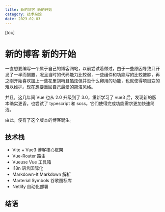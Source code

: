 ```yaml
---
title: 新的博客 新的开始
category: 技术杂烩
date: 2023-02-03
---
```


[toc]

# 新的博客 新的开始

一直想要编写一个属于自己的博客网站，以前尝试着做过，由于一些原因导致只开发了一半而搁置，况且当时的代码能力比较弱，一些组件和功能写的比较臃肿，再之刚开始喜欢加上一些花里胡哨且酷炫但并没什么卵用的功能，也就使得项目变的难以维护。现在想要重回自己最爱的简洁风格。

并且，这几年间 Vue 也从 2.0 升级到了 3.0，重新学习了 vue3 后，发现新的版本确实更香。也尝试了 typescript 和 scss，它们使得完成功能需求更加快速简洁。

由此，便有了这个版本的博客诞生。

## 技术栈

- Vite + Vue3 博客核心框架
- Vue-Router 路由
- Vueuse Vue 工具箱
- I18n 语言国际化
- Markdown-It Markdown 解析
- Marterial Symbols 谷歌图标库
- Netlify 自动化部署

## 结语
